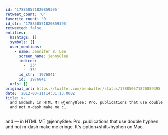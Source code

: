 ```yaml
---
id: '178850571820859395'
retweet_count: '0'
favorite_count: '0'
id_str: '178850571820859395'
retweeted: false
entities:
  hashtags: []
  symbols: []
  user_mentions:
    - name: Jennifer 8. Lee
      screen_name: jenny8lee
      indices:
        - '23'
        - '33'
      id_str: '1976841'
      id: '1976841'
  urls: []
original_url: https://twitter.com/benbalter/status/178850571820859395
date: '2012-03-11T14:31:13.000Z'
title: >-
  and &mdash; in HTML MT @jenny8lee: Pro. publications that use double hyphen
  and not m-dash make me c…
---
```


and &mdash; in HTML MT @jenny8lee: Pro. publications that use double hyphen and not m-dash make me cringe. It's option+shift+hyphen on Mac.